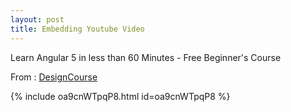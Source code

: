 ```yaml
---
layout: post
title: Embedding Youtube Video
---
```

Learn Angular 5 in less than 60 Minutes - Free Beginner's Course

From : [DesignCourse](https://www.youtube.com/user/DesignCourse "DesignCourse Channel")

{% include oa9cnWTpqP8.html id=oa9cnWTpqP8 %}
